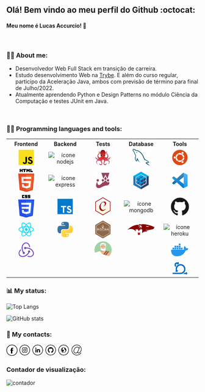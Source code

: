 
## Olá! Bem vindo ao meu perfil do Github :octocat:

#### Meu nome é Lucas Accurcio! 👋
<br>


### :raising_hand_man: About me:
- Desenvolvedor Web Full Stack em transição de carreira.
- Estudo desenvolvimento Web na <a href="https://www.betrybe.com/formacao-desenvolvimento-web" target="_blank">Trybe</a>. E além do curso regular, participo da Aceleração Java, ambos com previsão de término para final de Julho/2022.
- Atualmente aprendendo Python e Design Patterns no módulo Ciência da Computação e testes JUnit em Java.
<br>

### :man_technologist: Programming languages and tools:

<table border="0">
  <tr>
    <th width="100px">Frontend</th>
    <th width="100px">Backend</th>
    <th width="100px">Tests</th>
    <th width="100px">Database</th>
    <th width="100px">Tools</th>
  </tr>
  
  <tr>
    <td align="center"><img title="javascript" src="https://github.com/LucasAccurcio/LucasAccurcio/blob/main/javascript.svg" alt="ícone javascript" width="40"></td>
    <td align="center"><img title="nodejs" src="https://cdn.jsdelivr.net/gh/devicons/devicon/icons/nodejs/nodejs-plain-wordmark.svg" alt="ícone nodejs" width="70"></td>
    <td align="center"><img title="testing library" src="https://github.com/LucasAccurcio/LucasAccurcio/blob/main/testing-library.svg" alt="testing library ícone " width="40"></td>
    <td align="center"><img title="mysql" src="https://github.com/LucasAccurcio/LucasAccurcio/blob/main/mysql.svg" alt="ícone mysql" width="45"></td>
    <td align="center"><img title="ubuntu" src="https://github.com/LucasAccurcio/LucasAccurcio/blob/main/ubuntu.svg" alt="ícone ubuntu" width="40"></td>
  </tr>
  
  <tr>
    <td align="center"><img title="html-5" src="https://github.com/LucasAccurcio/LucasAccurcio/blob/main/html-5.svg" alt="ícone html-5" width="42"></td>
  <td align="center"><img title="express" src="https://cdn.jsdelivr.net/gh/devicons/devicon/icons/express/express-original.svg" alt="ícone express" width="40"></td>
    <td align="center"><img title="jest" src="https://github.com/LucasAccurcio/LucasAccurcio/blob/main/jest.svg" alt="ícone jest" width="40"></td>
    <td align="center"><img title="sequelize" src="https://github.com/LucasAccurcio/LucasAccurcio/blob/main/sequelize.svg" alt="ícone sequelize" width="40"></td>
    <td align="center"><img title="visual-studio-code" src="https://github.com/LucasAccurcio/LucasAccurcio/blob/main/visual-studio-code.svg" alt="ícone vscode" width="40"></td>
  </tr>
  
  <tr>
    <td align="center"><img title="css-3" src="https://github.com/LucasAccurcio/LucasAccurcio/blob/main/css-3.svg" alt="ícone css-3" width="42"></td>
    <td align="center"><img title="typescript" src="https://github.com/LucasAccurcio/LucasAccurcio/blob/main/typescript-icon.svg" alt="ícone typescript" width="40"></td>
    <td align="center"><img title="chai" src="https://github.com/LucasAccurcio/LucasAccurcio/blob/main/chai.svg" alt="ícone chai" width="40"></td>
    <td align="center"><img title="mongodb" src="https://cdn.jsdelivr.net/gh/devicons/devicon/icons/mongodb/mongodb-original.svg" alt="ícone mongodb" width="50"></td>
    <td align="center"><img title="github" src="https://github.com/LucasAccurcio/LucasAccurcio/blob/main/github.svg" alt="ícone github" width="50"></td>
  </tr>
  
  <tr>
    <td align="center"><img title="react" src="https://github.com/LucasAccurcio/LucasAccurcio/blob/main/react.svg" alt="ícone react" width="40"></td>
    <td align="center"><img title="python" src="https://github.com/LucasAccurcio/LucasAccurcio/blob/main/python.svg" alt="ícone python " width="40"></td>
    <td align="center"><img title="mocha" src="https://github.com/LucasAccurcio/LucasAccurcio/blob/main/mocha.svg" alt="ícone mocha" width="40"></td>
    <td align="center"><img title="mongoose" src="https://github.com/LucasAccurcio/LucasAccurcio/blob/main/mongoose.png" alt="ícone mongoose" width="70"></td>
    <td align="center"><img title="heroku" src="https://cdn.jsdelivr.net/gh/devicons/devicon/icons/heroku/heroku-plain.svg" alt="ícone heroku" width="45"></td>
  </tr>

  <tr>
    <td align="center"><img title="redux" src="https://github.com/LucasAccurcio/LucasAccurcio/blob/main/redux.svg" alt="ícone redux" width="40"></td>
    <td align="center"></td>
    <td align="center"><img title="sinonjs" src="https://github.com/LucasAccurcio/LucasAccurcio/blob/main/sinonjs.png" alt="ícone sinonjs" width="45"></td>
    <td align="center"></td>
    <td align="center"><img title="docker" src="https://github.com/LucasAccurcio/LucasAccurcio/blob/main/docker-icon.svg" alt="ícone docker" width="45"></td>
  </tr>
  
  <tr>
    <td align="center"></td>
    <td align="center"></td>
    <td align="center"></td>
    <td align="center"></td>
    <td align="center"><img title="metodologia ágeis - Scrum / Kanban" src="https://github.com/LucasAccurcio/LucasAccurcio/blob/main/agile.png" alt="ícone metodologia ágeis" width="40"></td>
  </tr>
</table>




<!-- <img src="https://yata-apix-a9caea66-ad78-425f-aa08-e292558ebb65.lss.locawebcorp.com.br/b7c7dbff38ae4f419c94ce8d2254b9d9.png">  -->

### 📊 My status:
![Top Langs](https://github-readme-stats.vercel.app/api/top-langs/?username=LucasAccurcio&layout=compact&langs_count=16&theme=bear)

![GitHub stats](https://github-readme-stats.vercel.app/api?username=LucasAccurcio&theme=bear&show_icons=true)


### :incoming_envelope: My contacts:
<a href="https://www.facebook.com/lucasaccurcio" target="_blank"><img src="https://github.com/LucasAccurcio/LucasAccurcio/blob/main/fb.png" alt="Facebook" width="29"></a>
<a href="https://www.instagram.com/lucasaccurcio/" target="_blank"><img src="https://github.com/LucasAccurcio/LucasAccurcio/blob/main/ig.png" alt="Instagram" width="30"></a>
<a href="https://www.linkedin.com/in/lucas-accurcio/" target="_blank"><img src="https://github.com/LucasAccurcio/LucasAccurcio/blob/main/in.png" alt="LinkedIn" width="30"></a>
<a href="https://github.com/LucasAccurcio" target="_blank"><img src="https://github.com/LucasAccurcio/LucasAccurcio/blob/main/git.png" alt="GitHub" width="30"></a>
<a href="https://lucasaccurcio.github.io/" target="_blank"><img src="https://github.com/LucasAccurcio/LucasAccurcio/blob/main/www.png" alt="Website" width="30"></a>
<a href="mailto:lucas.accurcio@hotmail.com" target="_blank"><img src="https://github.com/LucasAccurcio/LucasAccurcio/blob/main/mail1.png" alt="Email" width="30"></a>

### Contador de visualização:
![contador](https://komarev.com/ghpvc/?username=LucasAccurcio&style=flat-square)

